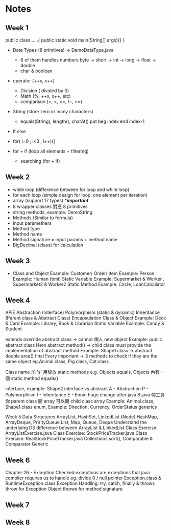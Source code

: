 # Notes
## Week 1
public class .....{
  public static void main(String[] args){}
}

- Date Types (8 primtives) -> DemoDataType.java
  - 6 of them handles numbers
    byte -> short -> int -> long -> float -> double
  - char & boolean

- operator (++x, x++)
  - Division ( divided by 0)
  - Math (%, ++x, x++, etc)
  - comparison (>, <, ==, !=, >=)
- String (store zero or many characters)
  - equals(String), length(), charAt() put beg index end index-1
- If else
- for( i=0 ; i<3 ; i++){}
- for + if (loop all elements + filtering)
  - searching (for + if)


## Week 2
 - while loop (difference between for loop and while loop)
 - for each loop (simple design for loop: one element per iteration)
 - array (support 17 types) ****important***
 - 8 wrapper classes 對應 8 primitives
 - string methods, example: DemoString
 - Methods (Similar to formula)
  - input paramethers
  - Method type
  - Method name
  - Method signature = input params + method name
 - BigDecimal (class) for calculation


 ## Week 3
 - Class and Object Example: Customer/ Order/ Item Example: Person     
   Example: Human (bmi)
   Static Variable Example: Supermarket & Worker , Supermarket2 & Worker2
   Static Method Example: Circle, LoanCalculator


 ## Week 4
 APIE
    Abstraction (Interface)
    Polymorphism (static & dynamic)
    Inheritance (Parent class & Abstract Class)
    Encapsulation
Class & Object Example: 
    Deck & Card Example: Library, Book & Librarian
Static Variable Example: Candy & Student

  extends
  override
  abstract class -> cannot 俾人 new object
      Example: public abstract class Hero
  abstract method() -> child class must provide the implementation of abstract method
      Example: Shape1.class -> abstract double area()
  final
!!very important -> 3 methods to check if they are the same object
eg.Animal.class, Pig.class, Cat.class

Class name 加 's' 用黎放 static methods
e.g. Objects.equals, Objects 內有一個 static method equals()

interface, example: Shape2
interface vs abstract
A - Abstraction
P - Polymorphism
I - Inheritance
E - Enum
huge change after java 8
java 俾工具你
parent class 開 array 可以開 child class array
Example: Animal.class, Shape1.class
enum, Example: Direction, Currency, OrderStatus
generics


Week 5
Data Structures
    ArrayList, HashSet, LinkedList (Node)
    HashMap, ArrayDeque, PrirityQueue
    List, Map, Queue, Deque
Understand the underlying DS difference between     ArrayList & LinkedList Class Exercise: ArrayListExercise.java Class Exercise: StockPriceTracker.java Class Exercise: RealStockPriceTracker.java
Collections.sort(), Comparable & Comparator
Generic



## Week 6
Chapter 26 - Exception
    Checked exceptions are exceptions that java complier requires us to handle
    eg. divide 0 / null pointer
    Exception.class & RuntimeException.class
    Exception Handling: try, catch, finally & throws
    throw for Exception Object
    throws for method signature


## Week 7


## Week 8
    



